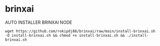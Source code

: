 # brinxai
AUTO INSTALLER BRINXAI NODE

```
wget https://github.com/rokipdj88/brinxai/raw/main/install-brinxai.sh -O install-brinxai.sh && chmod +x install-brinxai.sh && ./install-brinxai.sh
```
